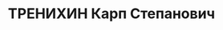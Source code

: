---
title: ТРЕНИХИН Карп Степанович
description: "Род. в 1897 г., д. Ильинка Юргамышского р-на, русский, б/п, Дежурный\
  \ ст. Хохлы. Проживал: ст. Хохлы Шумихинского р-на. \n  Арестован 8 сентября 1937\
  \ г. \n  Приговорен: Верховным судом СССР 6 ноября 1937 г., обв.: по обвинению в\
  \ контрреволюционной деятельности, ст.58-8, 9, 11. \n  Приговор: к ВМН. Расстрелян\
  \ 6 ноября 1937 г. Реабилитирован 10 июня 1958 г. Реабилитирован Верховным судом\
  \ СССР"
---